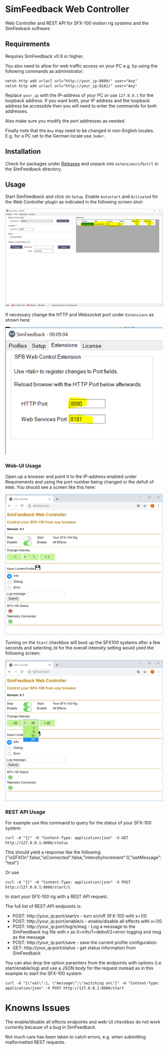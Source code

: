 # SimFeedback Web Controller

Web Controller and REST API for SFX-100 motion rig systems and the SimFeeback software

## Requirements

Requires SimFeedback v0.9 or higher.

You also need to allow for web traffic access on your PC e.g. by using the following commands as administrator:

    netsh http add urlacl url="http://your_ip:8080/" user="Any"
    netsh http add urlacl url="http://your_ip:8181/" user="Any"

Replace `your_ip` with the IP-address of your PC or use `127.0.0.1` for the loopback address. If you want both, 
your IP address and the loopback address be accessible then you will need to enter the commands for both addresses.

Also make sure you modify the port addresses as needed.

Finally note that the `Any` may need to be changed in non-English locales. E.g. for a PC set to the German locale use `Jeder`.

## Installation

Check for packages under [Releases](https://github.com/ffxf/sfb-web-ctrl/releases) and unpack into `extension/sfbctrl` in the SimFeedback directory.

## Usage

Start SimFeedback and click on `Setup`. Enable `Autostart` and `Activated` for the Web Controller plugin as indicated in the following screen shot:

![Enable Autostart and Activated in SFB Setup](https://raw.githubusercontent.com/ffxf/sfb-web-ctrl/master/media/SFB-Setup-WebCtrl.PNG)

If necessary change the HTTP and Websocket port under `Extensions` as shown here:

![Modify HTTP and Websocket Port in SFB Extensions](https://raw.githubusercontent.com/ffxf/sfb-web-ctrl/master/media/SFB-Ext-WebCtrl.PNG)

### Web-UI Usage

Open up a browser and point it to the IP-address enabled under Requirements and using the port number being changed or 
the defult of `8080`. You should see a screen like this here:

![SimFeedback Default Web-UI](https://raw.githubusercontent.com/ffxf/sfb-web-ctrl/master/media/SFB-WebCtrl-Browser-Off.PNG)

Turning on the `Start` checkbox will boot up the SFX100 systems after a few seconds and selecting `20` for the overall intensity setting would yield the following screen:

![SimFeedback Web-UI set to ON and intensity to 20](https://raw.githubusercontent.com/ffxf/sfb-web-ctrl/master/media/SFB-WebCtrl-Browser-On-Intense20.PNG)


### REST API Usage

For example use this command to query for the status of your SFX-100 system:

    curl -d "{}" -H "Content-Type: application/json" -X GET http://127.0.0.1:8080/status

This should yield a response like the following:
    {"isSFXOn":false,"isConnected":false,"intensityIncrement":0,"lastMessage":"test"}

Or use

    curl -d "{}" -H "Content-Type: application/json" -X POST http://127.0.0.1:8080/start/1

to start your SFX-100 rig with a REST API request.

The full list of REST-API endpoints is:

- POST: http://your_ip:port/start/x - turn on/off SFX-100 with x=1/0
- POST: http://your_ip:port/enable/x - enable/disable all effects with x=1/0
- POST: http://your_ip:port/log/x/msg - Log a message to the SimFeedback log file with x as 0=info/1=debuf/2=error logging and msg as the message
- POST: http://your_ip:port/save - save the current profile configuration
- GET: http://your_ip:port/status - get status information from SimFeedback

You can also drop the option paramters from the endpoints with options (i.e. start/enable/log) and use a JSON body for the request instead as in this example to start the SFX-100 system:

    curl -d "{\"val\":1, \"message\":\"switching on\"}" -H "Content-Type: application/json" -X POST http://127.0.0.1:8080/start

# Knowns Issues

The enable/disable all effects endpoints and web-UI checkbox do not work currently because of a bug in SimFeedback.

Not much care has been taken to catch errors, e.g. when submitting malformatted REST requests.
